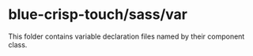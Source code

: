 # blue-crisp-touch/sass/var

This folder contains variable declaration files named by their component class.
